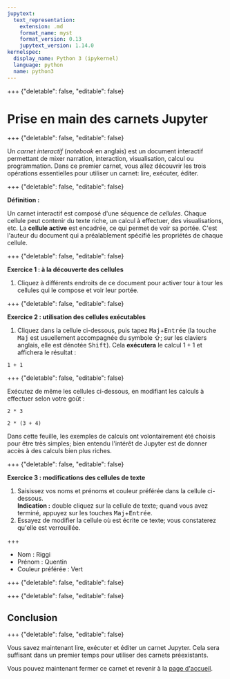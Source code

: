 ```yaml
---
jupytext:
  text_representation:
    extension: .md
    format_name: myst
    format_version: 0.13
    jupytext_version: 1.14.0
kernelspec:
  display_name: Python 3 (ipykernel)
  language: python
  name: python3
---
```


+++ {"deletable": false, "editable": false}

# Prise en main des carnets Jupyter

+++ {"deletable": false, "editable": false}

Un *carnet interactif* (*notebook* en anglais) est un document
interactif permettant de mixer narration, interaction, visualisation,
calcul ou programmation. Dans ce premier carnet, vous allez découvrir
les trois opérations essentielles pour utiliser un carnet: lire,
exécuter, éditer.

+++ {"deletable": false, "editable": false}

**Définition :** 

Un carnet interactif est composé d'une séquence de *cellules*. Chaque
cellule peut contenir du texte riche, un calcul à effectuer, des
visualisations, etc. La **cellule active** est encadrée, ce qui permet
de voir sa portée. C'est l'auteur du document qui a préalablement
spécifié les propriétés de chaque cellule.

+++ {"deletable": false, "editable": false}

**Exercice 1 : à la découverte des cellules**

1.  Cliquez à différents endroits de ce document pour activer tour à
    tour les cellules qui le compose et voir leur portée.

+++ {"deletable": false, "editable": false}

**Exercice 2 : utilisation des cellules exécutables**

1.  Cliquez dans la cellule ci-dessous, puis tapez
    <kbd>Maj</kbd>+<kbd>Entrée</kbd> (la touche <kbd>Maj</kbd> est
    usuellement accompagnée du symbole ⇧; sur les claviers anglais,
    elle est dénotée <kbd>Shift</kbd>). Cela **exécutera** le calcul
    $1+1$ et affichera le résultat :

```{code-cell} ipython3
1 + 1
```

+++ {"deletable": false, "editable": false}

Exécutez de même les cellules ci-dessous, en modifiant les calculs à
effectuer selon votre goût :

```{code-cell} ipython3
2 * 3
```

```{code-cell} ipython3
2 * (3 + 4)
```

<div class="alert alert-info">

Dans cette feuille, les exemples de calculs ont volontairement été
choisis pour être très simples; bien entendu l'intérêt de Jupyter est
de donner accès à des calculs bien plus riches.

</div>

+++ {"deletable": false, "editable": false}

**Exercice 3 : modifications des cellules de texte**

1.  Saisissez vos noms et prénoms et couleur préférée dans la cellule ci-dessous.  
    **Indication :** double cliquez sur la cellule de texte; quand
    vous avez terminé, appuyez sur les touches
    <kbd>Maj</kbd>+<kbd>Entrée</kbd>.
2.  Essayez de modifier la cellule où est écrite ce texte; vous
    constaterez qu'elle est verrouillée.

+++

- Nom : Riggi
- Prénom : Quentin
- Couleur préférée : Vert

+++ {"deletable": false, "editable": false}

<!--
**Exercice 4 : à la découverte de l'aide en ligne de Jupyter**

1.  Lancez la visite guidée de l'interface Jupyter.  
    **Indication :** Menu `Aide` -> `Visite de l'interface utilisateur`.
2.  Consultez les raccourcis claviers.  
    **Indication :** Menu `Aide` -> `Raccourcis clavier`.  
!-->

+++ {"deletable": false, "editable": false}

## Conclusion

+++ {"deletable": false, "editable": false}

Vous savez maintenant lire, exécuter et éditer un carnet Jupyter. Cela
sera suffisant dans un premier temps pour utiliser des carnets
préexistants.

Vous pouvez maintenant fermer ce carnet et revenir à la [page d'accueil](index.md).
